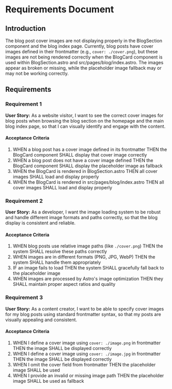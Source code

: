 # Requirements Document

## Introduction

The blog post cover images are not displaying properly in the BlogSection component and the blog index page. Currently, blog posts have cover images defined in their frontmatter (e.g., `cover: ./cover.png`), but these images are not being rendered correctly when the BlogCard component is used within BlogSection.astro and src/pages/blog/index.astro. The images appear as broken or missing, while the placeholder image fallback may or may not be working correctly.

## Requirements

### Requirement 1

**User Story:** As a website visitor, I want to see the correct cover images for blog posts when browsing the blog section on the homepage and the main blog index page, so that I can visually identify and engage with the content.

#### Acceptance Criteria

1. WHEN a blog post has a cover image defined in its frontmatter THEN the BlogCard component SHALL display that cover image correctly
2. WHEN a blog post does not have a cover image defined THEN the BlogCard component SHALL display the placeholder image as fallback
3. WHEN the BlogCard is rendered in BlogSection.astro THEN all cover images SHALL load and display properly
4. WHEN the BlogCard is rendered in src/pages/blog/index.astro THEN all cover images SHALL load and display properly

### Requirement 2

**User Story:** As a developer, I want the image loading system to be robust and handle different image formats and paths correctly, so that the blog display is consistent and reliable.

#### Acceptance Criteria

1. WHEN blog posts use relative image paths (like `./cover.png`) THEN the system SHALL resolve these paths correctly
2. WHEN images are in different formats (PNG, JPG, WebP) THEN the system SHALL handle them appropriately
3. IF an image fails to load THEN the system SHALL gracefully fall back to the placeholder image
4. WHEN images are processed by Astro's image optimization THEN they SHALL maintain proper aspect ratios and quality

### Requirement 3

**User Story:** As a content creator, I want to be able to specify cover images for my blog posts using standard frontmatter syntax, so that my posts are visually appealing and consistent.

#### Acceptance Criteria

1. WHEN I define a cover image using `cover: ./image.png` in frontmatter THEN the image SHALL be displayed correctly
2. WHEN I define a cover image using `cover: ./image.jpg` in frontmatter THEN the image SHALL be displayed correctly
3. WHEN I omit the cover field from frontmatter THEN the placeholder image SHALL be used
4. WHEN I provide an invalid or missing image path THEN the placeholder image SHALL be used as fallback